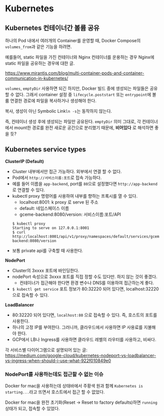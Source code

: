 # Kubernetes

## Kubernetes 컨테이너간 볼륨 공유

하나의 Pod 내에서 여러개의 Container를 운영할 때,
Docker Compose의 `volumes_from`과 같은 기능을 하려면.

예를들어, static 파일을 가진 컨테이너와 Nginx 컨테이너를
운용하는 경우 Nginx에 static 파일을 공유하는 경우에 대한 글.

https://www.mirantis.com/blog/multi-container-pods-and-container-communication-in-kubernetes/

`volumes`, `emptyDir` 사용하면 되긴 하지만, Docker 빌드 중에 생성되는 파일들은 공유할 수 없다.
그래서 container 설정 중 `lifecycle.poststart` 또는
`entrypoint`에 볼륨 연결한 경로에 파일을 복사하거나 생성해야 한다.

복사, 생성이 아닌 Symbolic Link`ln -s`는 동작하지 않는다.

즉, 컨테이너 생성 후에 생성되는 파일만 공유된다.
`emptyDir` 의미 그대로, 각 컨테이너에서 mount한 경로를 완전 새로운 공간으로 분리했기 때문에, **비어있다** 로 해석하면 좋을 듯?

## Kubernetes service types

**ClusterIP (Default)**

- Cluster 내부에서만 접근 가능하다. 외부에서 연결 할 수 없다.
- Pod에서 `http://서비스이름:포트`로 접속 가능하다.
- 예를 들어 이름을 `app-backend`, port를 `80`으로 설정했다면 `http://app-backend`로 연결할 수 있다.
- kubectl proxy 명령어를 사용하여 내부를 향하는 프록시를 열 수 있다.
  - localhost:8001: k proxy 로 serve 된 주소
  - default: 네임스페이스 이름
  - gceme-backend:8080/version: 서비스이름:포트/API
  ```shell
  $ kubectl proxy
  Starting to serve on 127.0.0.1:8001
  $ curl http://localhost:8001/api/v1/proxy/namespaces/default/services/gceme-backend:8080/version
  ```
- 보통 private api를 구축할 때 사용한다.

**NodePort**

- Cluster의 3xxxx 포트에 바인딩한다.
- nodePort 속성으로 3xxxx 포트를 직접 정할 수도 있다만. 하지 않는 것이 좋겠다.
  - 컨테이너가 접근해야 한다면 환경 변수나 DNS를 이용하여 접근하는게 좋다.
- `$ kubectl get service` 포트 정보가 80:32220 되어 있다면, localhost:32220으로 접속할 수 있다.


**LoadBalancer**

- 80:32220 되어 있다면, `localhost:80` 으로 접속할 수 있다. 즉, 호스트의 포트를 사용한다.
- 하나의 고정 IP를 부여한다. 그러니까, 클라우드에서 사용하면 IP 사용료를 지불해야 한다.
- GCP에서 LB나 Ingress를 사용하면 클라우드 레벨의 라우터를 사용하고, 비싸다.

각 서비스별 다이어그램으로 설명되어 있는 글:<br>
https://medium.com/google-cloud/kubernetes-nodeport-vs-loadbalancer-vs-ingress-when-should-i-use-what-922f010849e0

### NodePort를 사용하는데도 접근할 수 없는 이슈

Docker for mac을 사용하는데 상태바에서 주황색 원과 함께 `Kubernetes is starting...`라고 뜨면서 호스트에서 접근 할 수 없었다.

Docker for mac을 완전 초기화(Reset -> Reset to factory defaults)하면 `running` 상태가 되고, 접속할 수 있었다.
